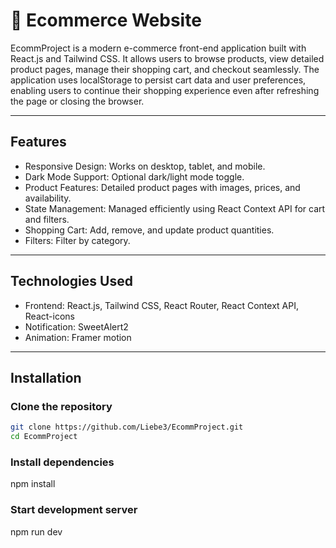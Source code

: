 # 🛒 Ecommerce Website

EcommProject is a modern e-commerce front-end application built with React.js and Tailwind CSS. It allows users to browse products, view detailed product pages, manage their shopping cart, and checkout seamlessly. The application uses localStorage to persist cart data and user preferences, enabling users to continue their shopping experience even after refreshing the page or closing the browser.

---

## Features
- Responsive Design: Works on desktop, tablet, and mobile.
- Dark Mode Support: Optional dark/light mode toggle.
- Product Features: Detailed product pages with images, prices, and availability.
- State Management: Managed efficiently using React Context API for cart and filters.
- Shopping Cart: Add, remove, and update product quantities.
- Filters: Filter by category.

---

## Technologies Used
- Frontend: React.js, Tailwind CSS, React Router, React Context API, React-icons
- Notification: SweetAlert2
- Animation: Framer motion

---

## Installation
### Clone the repository
```bash
git clone https://github.com/Liebe3/EcommProject.git
cd EcommProject
```
### Install dependencies
npm install

### Start development server
npm run dev






